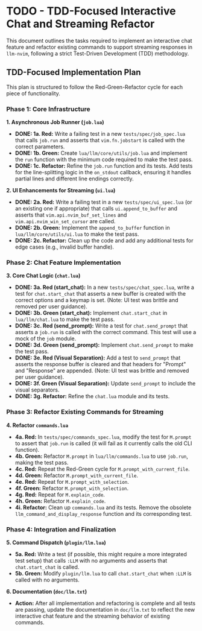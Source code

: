 # TODO - TDD-Focused Interactive Chat and Streaming Refactor

This document outlines the tasks required to implement an interactive chat feature and refactor existing commands to support streaming responses in `llm-nvim`, following a strict Test-Driven Development (TDD) methodology.

## TDD-Focused Implementation Plan

This plan is structured to follow the Red-Green-Refactor cycle for each piece of functionality.

### Phase 1: Core Infrastructure

**1. Asynchronous Job Runner (`job.lua`)**
-   **DONE: 1a. Red:** Write a failing test in a new `tests/spec/job_spec.lua` that calls `job.run` and asserts that `vim.fn.jobstart` is called with the correct parameters.
-   **DONE: 1b. Green:** Create `lua/llm/core/utils/job.lua` and implement the `run` function with the minimum code required to make the test pass.
-   **DONE: 1c. Refactor:** Refine the `job.run` function and its tests. Add tests for the line-splitting logic in the `on_stdout` callback, ensuring it handles partial lines and different line endings correctly.

**2. UI Enhancements for Streaming (`ui.lua`)**
-   **DONE: 2a. Red:** Write a failing test in a new `tests/spec/ui_spec.lua` (or an existing one if appropriate) that calls `ui.append_to_buffer` and asserts that `vim.api.nvim_buf_set_lines` and `vim.api.nvim_win_set_cursor` are called.
-   **DONE: 2b. Green:** Implement the `append_to_buffer` function in `lua/llm/core/utils/ui.lua` to make the test pass.
-   **DONE: 2c. Refactor:** Clean up the code and add any additional tests for edge cases (e.g., invalid buffer handle).

### Phase 2: Chat Feature Implementation

**3. Core Chat Logic (`chat.lua`)**
-   **DONE: 3a. Red (start_chat):** In a new `tests/spec/chat_spec.lua`, write a test for `chat.start_chat` that asserts a new buffer is created with the correct options and a keymap is set. (Note: UI test was brittle and removed per user guidance).
-   **DONE: 3b. Green (start_chat):** Implement `chat.start_chat` in `lua/llm/chat.lua` to make the test pass.
-   **DONE: 3c. Red (send_prompt):** Write a test for `chat.send_prompt` that asserts a `job.run` is called with the correct command. This test will use a mock of the `job` module.
-   **DONE: 3d. Green (send_prompt):** Implement `chat.send_prompt` to make the test pass.
-   **DONE: 3e. Red (Visual Separation):** Add a test to `send_prompt` that asserts the response buffer is cleared and that headers for "Prompt" and "Response" are appended. (Note: UI test was brittle and removed per user guidance).
-   **DONE: 3f. Green (Visual Separation):** Update `send_prompt` to include the visual separators.
-   **DONE: 3g. Refactor:** Refine the `chat.lua` module and its tests.

### Phase 3: Refactor Existing Commands for Streaming

**4. Refactor `commands.lua`**
-   **4a. Red:** In `tests/spec/commands_spec.lua`, modify the test for `M.prompt` to assert that `job.run` is called (it will fail as it currently calls the old CLI function).
-   **4b. Green:** Refactor `M.prompt` in `lua/llm/commands.lua` to use `job.run`, making the test pass.
-   **4c. Red:** Repeat the Red-Green cycle for `M.prompt_with_current_file`.
-   **4d. Green:** Refactor `M.prompt_with_current_file`.
-   **4e. Red:** Repeat for `M.prompt_with_selection`.
-   **4f. Green:** Refactor `M.prompt_with_selection`.
-   **4g. Red:** Repeat for `M.explain_code`.
-   **4h. Green:** Refactor `M.explain_code`.
-   **4i. Refactor:** Clean up `commands.lua` and its tests. Remove the obsolete `llm_command_and_display_response` function and its corresponding test.

### Phase 4: Integration and Finalization

**5. Command Dispatch (`plugin/llm.lua`)**
-   **5a. Red:** Write a test (if possible, this might require a more integrated test setup) that calls `:LLM` with no arguments and asserts that `chat.start_chat` is called.
-   **5b. Green:** Modify `plugin/llm.lua` to call `chat.start_chat` when `:LLM` is called with no arguments.

**6. Documentation (`doc/llm.txt`)**
-   **Action:** After all implementation and refactoring is complete and all tests are passing, update the documentation in `doc/llm.txt` to reflect the new interactive chat feature and the streaming behavior of existing commands.
